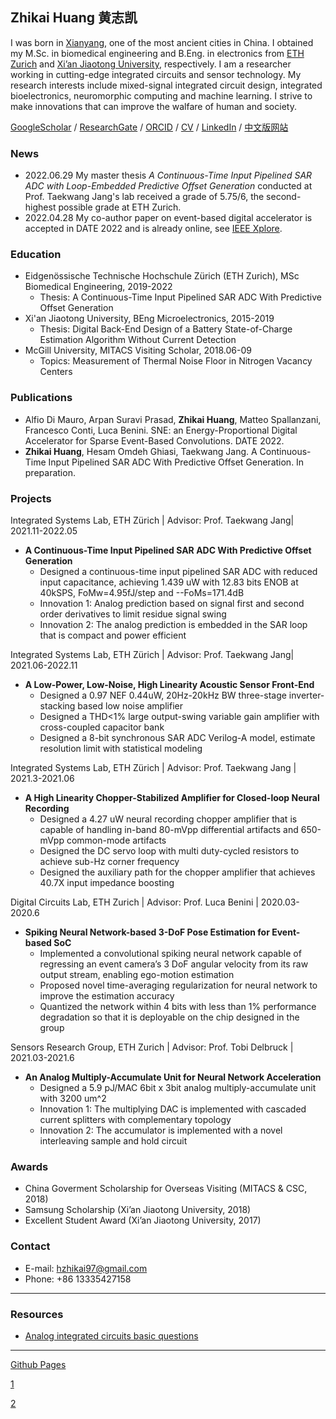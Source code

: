 ## Zhikai Huang 黄志凯





I was born in [Xianyang](https://en.wikipedia.org/wiki/Xianyang), one of the most ancient cities in China. I obtained my M.Sc. in biomedical engineering and B.Eng. in electronics from [ETH Zurich](https://ethz.ch/en.html) and [Xi’an Jiaotong University](http://en.xjtu.edu.cn/), respectively. I am a researcher working in cutting-edge integrated circuits and sensor technology. My research interests include mixed-signal integrated circuit design, integrated bioelectronics, neuromorphic computing and machine learning. I strive to make innovations that can improve the walfare of human and society.

[GoogleScholar](https://scholar.google.com/citations?hl=en&user=SiProigAAAAJ) / [ResearchGate](https://www.researchgate.net/profile/Zhikai-Huang) / [ORCID](https://orcid.org/0000-0002-4024-6668) / [CV]() / [LinkedIn](https://www.linkedin.com/in/cnzk/) / [中文版网站](https://huangzhikai.cn/index-cn.html)




### News

- 2022.06.29 My master thesis *A Continuous-Time Input Pipelined SAR ADC with Loop-Embedded Predictive Offset Generation* conducted at Prof. Taekwang Jang's lab received a grade of 5.75/6, the second-highest possible grade at ETH Zurich.
- 2022.04.28 My co-author paper on event-based digital accelerator is accepted in DATE 2022 and is already online, see [IEEE Xplore](https://ieeexplore.ieee.org/document/9774552/).


### Education

- Eidgenössische Technische Hochschule Zürich (ETH Zurich), MSc Biomedical Engineering, 2019-2022
  -  Thesis: A Continuous-Time Input Pipelined SAR ADC With Predictive Offset Generation
- Xi'an Jiaotong University, BEng Microelectronics, 2015-2019
  -  Thesis: Digital Back-End Design of a Battery State-of-Charge Estimation Algorithm Without Current Detection
- McGill University, MITACS Visiting Scholar, 2018.06-09
  - Topics: Measurement of Thermal Noise Floor in Nitrogen Vacancy Centers

### Publications

- Alfio Di Mauro, Arpan Suravi Prasad, **Zhikai Huang**, Matteo Spallanzani, Francesco Conti, Luca Benini. SNE: an Energy-Proportional Digital Accelerator for Sparse Event-Based Convolutions. DATE 2022.
- **Zhikai Huang**, Hesam Omdeh Ghiasi, Taekwang Jang. A Continuous-Time Input Pipelined SAR ADC With Predictive Offset Generation. In preparation.

### Projects

Integrated Systems Lab, ETH Zürich | Advisor: Prof. Taekwang Jang| 2021.11-2022.05
- **A Continuous-Time Input Pipelined SAR ADC With Predictive Offset Generation**
  - Designed a continuous-time input pipelined SAR ADC with reduced input capacitance, achieving 1.439 uW with 12.83 bits ENOB at 40kSPS, FoMw=4.95fJ/step and --FoMs=171.4dB
  -  Innovation 1: Analog prediction based on signal first and second order derivatives to limit residue signal swing  
  -  Innovation 2: The analog prediction is embedded in the SAR loop that is compact and power efficient

Integrated Systems Lab, ETH Zürich | Advisor: Prof. Taekwang Jang| 2021.06-2022.11    
- **A Low-Power, Low-Noise, High Linearity Acoustic Sensor Front-End**                          
  - Designed a 0.97 NEF 0.44uW, 20Hz-20kHz BW three-stage inverter-stacking based low noise amplifier
  - Designed a THD<1% large output-swing variable gain amplifier with cross-coupled capacitor bank
  - Designed a 8-bit synchronous SAR ADC Verilog-A model, estimate resolution limit with statistical modeling

Integrated Systems Lab, ETH Zürich | Advisor: Prof. Taekwang Jang | 2021.3-2021.06 
- **A High Linearity Chopper-Stabilized Amplifier for Closed-loop Neural Recording**
  - Designed a 4.27 uW neural recording chopper amplifier that is capable of handling in-band 80-mVpp differential artifacts and 650-mVpp common-mode artifacts
  - Designed the DC servo loop with multi duty-cycled resistors to achieve sub-Hz corner frequency
  - Designed the auxiliary path for the chopper amplifier that achieves 40.7X input impedance boosting

Digital Circuits Lab, ETH Zurich | Advisor: Prof. Luca Benini | 2020.03-2020.6
- **Spiking Neural Network-based 3-DoF Pose Estimation for Event-based SoC**         
  - Implemented a convolutional spiking neural network capable of regressing an event camera’s 3 DoF angular velocity from its raw output stream, enabling ego-motion estimation
  - Proposed novel time-averaging regularization for neural network to improve the estimation accuracy
  - Quantized the network within 4 bits with less than 1% performance degradation so that it is deployable on the chip designed in the group

Sensors Research Group, ETH Zurich | Advisor: Prof. Tobi Delbruck | 2021.03-2021.6
- **An Analog Multiply-Accumulate Unit for Neural Network Acceleration**
  - Designed a 5.9 pJ/MAC 6bit x 3bit analog multiply-accumulate unit with 3200 um^2
  - Innovation 1: The multiplying DAC is implemented with cascaded current splitters with complementary topology
  - Innovation 2: The accumulator is implemented with a novel interleaving sample and hold circuit

### Awards

- China Goverment Scholarship for Overseas Visiting (MITACS & CSC, 2018)
- Samsung Scholarship (Xi’an Jiaotong University, 2018)
- Excellent Student Award (Xi’an Jiaotong University, 2017)


### Contact

- E-mail: hzhikai97@gmail.com
- Phone: +86 13335427158

---

### Resources

- [Analog integrated circuits basic questions](https://docs.google.com/spreadsheets/d/1O-O67oH6e4RI_S1r8WHXHJLtLszwP1rmUe6_bITMVfM/edit?usp=sharing)

---

[Github Pages](https://github.com/huangzhikaicn/huangzhikaicn.github.io) 

[1](https://huangzhikai.cn/src/EECIS_PhD_Proposal.pdf) 

[2](https://huangzhikai.cn/src/IDEAS.pdf)

<script type="text/javascript" id="clustrmaps" src="//cdn.clustrmaps.com/map_v2.js?cl=ffffff&w=365&t=n&d=Tis9kv6Tcc0k1gk9_Pnst9_vrQEZqz_bKSidBzrhin8"></script>
